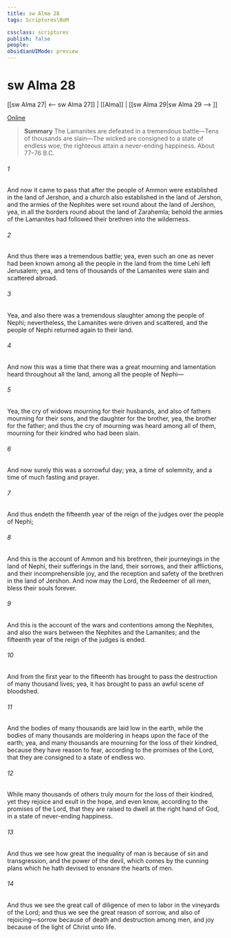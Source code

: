 ```yaml
---
title: sw Alma 28
tags: Scriptures\BoM

cssclass: scriptures
publish: false
people:
obsidianUIMode: preview
---
```


# sw Alma 28
[[sw Alma 27| <-- sw Alma 27]] | [[Alma]] | [[sw Alma 29|sw Alma 29 --> ]]

[Online](https://churchofjesuschrist.org/study/scriptures/bofm/alma/28?lang=eng)

> __Summary__
The Lamanites are defeated in a tremendous battle—Tens of thousands are slain—The wicked are consigned to a state of endless woe; the righteous attain a never-ending happiness. About 77–76 B.C.

###### 1 
And now it came to pass that after the people of Ammon were established in the land of Jershon, and a church also established in the land of Jershon, and the armies of the Nephites were set round about the land of Jershon, yea, in all the borders round about the land of Zarahemla; behold the armies of the Lamanites had followed their brethren into the wilderness.

###### 2 
And thus there was a tremendous battle; yea, even such an one as never had been known among all the people in the land from the time Lehi left Jerusalem; yea, and tens of thousands of the Lamanites were slain and scattered abroad.

###### 3 
Yea, and also there was a tremendous slaughter among the people of Nephi; nevertheless, the Lamanites were driven and scattered, and the people of Nephi returned again to their land.

###### 4 
And now this was a time that there was a great mourning and lamentation heard throughout all the land, among all the people of Nephi—

###### 5 
Yea, the cry of widows mourning for their husbands, and also of fathers mourning for their sons, and the daughter for the brother, yea, the brother for the father; and thus the cry of mourning was heard among all of them, mourning for their kindred who had been slain.

###### 6 
And now surely this was a sorrowful day; yea, a time of solemnity, and a time of much fasting and prayer.

###### 7 
And thus endeth the fifteenth year of the reign of the judges over the people of Nephi;

###### 8 
And this is the account of Ammon and his brethren, their journeyings in the land of Nephi, their sufferings in the land, their sorrows, and their afflictions, and their incomprehensible joy, and the reception and safety of the brethren in the land of Jershon. And now may the Lord, the Redeemer of all men, bless their souls forever.

###### 9 
And this is the account of the wars and contentions among the Nephites, and also the wars between the Nephites and the Lamanites; and the fifteenth year of the reign of the judges is ended.

###### 10 
And from the first year to the fifteenth has brought to pass the destruction of many thousand lives; yea, it has brought to pass an awful scene of bloodshed.

###### 11 
And the bodies of many thousands are laid low in the earth, while the bodies of many thousands are moldering in heaps upon the face of the earth; yea, and many thousands are mourning for the loss of their kindred, because they have reason to fear, according to the promises of the Lord, that they are consigned to a state of endless wo.

###### 12 
While many thousands of others truly mourn for the loss of their kindred, yet they rejoice and exult in the hope, and even know, according to the promises of the Lord, that they are raised to dwell at the right hand of God, in a state of never-ending happiness.

###### 13 
And thus we see how great the inequality of man is because of sin and transgression, and the power of the devil, which comes by the cunning plans which he hath devised to ensnare the hearts of men.

###### 14 
And thus we see the great call of diligence of men to labor in the vineyards of the Lord; and thus we see the great reason of sorrow, and also of rejoicing—sorrow because of death and destruction among men, and joy because of the light of Christ unto life.

